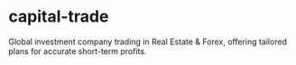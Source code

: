 # capital-trade
Global investment company trading in Real Estate &amp; Forex, offering tailored plans for accurate short-term profits.
